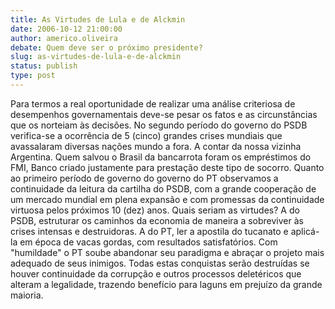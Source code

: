 ```yaml
---
title: As Virtudes de Lula e de Alckmin
date: 2006-10-12 21:00:00
author: americo.oliveira
debate: Quem deve ser o próximo presidente?
slug: as-virtudes-de-lula-e-de-alckmin
status: publish 
type: post
---
```


Para termos a real oportunidade de realizar uma análise criteriosa de desempenhos governamentais deve-se pesar os fatos e as circunstâncias que os norteiam às decisões. No segundo período do governo do PSDB verifica-se a ocorrência de 5 (cinco) grandes crises mundiais que avassalaram diversas nações mundo a fora. A contar da nossa vizinha Argentina. Quem salvou o Brasil da bancarrota foram os empréstimos do FMI, Banco criado justamente para prestação deste tipo de socorro. Quanto ao primeiro período de governo do governo do PT observamos a continuidade da leitura da cartilha do PSDB, com a grande cooperação de um mercado mundial em plena expansão e com promessas da continuidade virtuosa pelos próximos 10 (dez) anos. Quais seriam as virtudes? A do PSDB, estruturar os caminhos da economia de maneira a sobreviver às crises intensas e destruidoras. A do PT, ler a apostila do tucanato e aplicá-la em época de vacas gordas, com resultados satisfatórios. Com "humildade" o PT soube abandonar seu paradigma e abraçar o projeto mais adequado de seus inimigos. Todas estas conquistas serão destruídas se houver continuidade da corrupção e outros processos deletéricos que alteram a legalidade, trazendo benefício para laguns em prejuízo da grande maioria.
